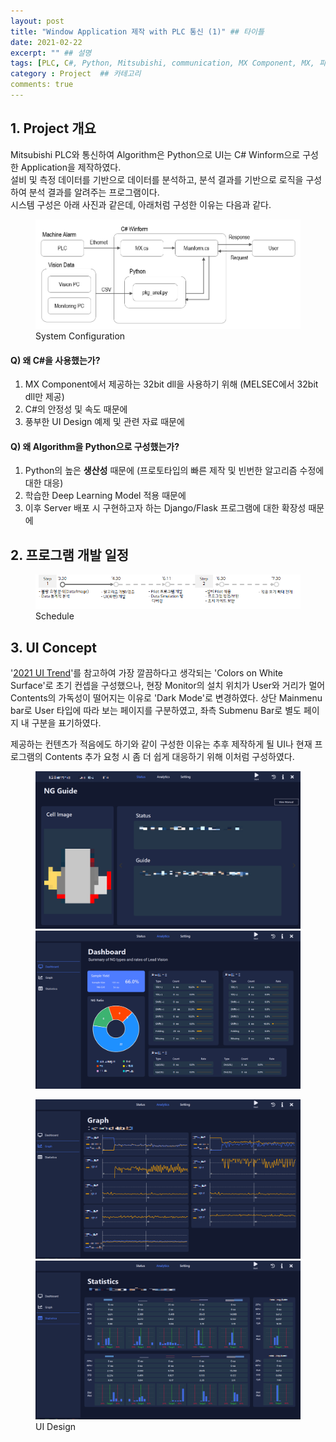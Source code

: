 ```yaml
---
layout: post
title: "Window Application 제작 with PLC 통신 (1)" ## 타이틀
date: 2021-02-22
excerpt: "" ## 설명
tags: [PLC, C#, Python, Mitsubishi, communication, MX Component, MX, 파이썬, winform, ui]
category : Project  ## 카테고리
comments: true
---
```


## 1. Project 개요

 Mitsubishi PLC와 통신하여 Algorithm은 Python으로 UI는 C# Winform으로 구성한 Application을 제작하였다.  
 설비 및 측정 데이터를 기반으로 데이터를 분석하고, 분석 결과를 기반으로 로직을 구성하여 분석 결과를 알려주는 프로그램이다.  
 시스템 구성은 아래 사진과 같은데, 아래처럼 구성한 이유는 다음과 같다.  
  
<figure>
	<img src="/img/project/systemConfigImage.PNG">
	<figcaption>System Configuration</figcaption>
</figure>
  
#### Q) 왜 C#을 사용했는가?
  1. MX Component에서 제공하는 32bit dll을 사용하기 위해 (MELSEC에서 32bit dll만 제공)
  2. C#의 안정성 및 속도 때문에
  3. 풍부한 UI Design 예제 및 관련 자료 때문에

#### Q) 왜 Algorithm을 Python으로 구성했는가?
 1. Python의 높은 **생산성** 때문에 (프로토타입의 빠른 제작 및 빈번한 알고리즘 수정에 대한 대응)
 2. 학습한 Deep Learning Model 적용 때문에
 3. 이후 Server 배포 시 구현하고자 하는 Django/Flask 프로그램에 대한 확장성 때문에


## 2. 프로그램 개발 일정

<figure>
	<img src="/img/project/1_schedule.PNG">
	<figcaption>Schedule</figcaption>
</figure>

#### 
#### 

## 3. UI Concept

 '[2021 UI Trend](https://www.youtube.com/watch?v=5RluSnRPRbI)'를 참고하여 가장 깔끔하다고 생각되는 'Colors on White Surface'로 초기 컨셉을 구성했으나, 
 현장 Monitor의 설치 위치가 User와 거리가 멀어 Contents의 가독성이 떨어지는 이유로 'Dark Mode'로 변경하였다. 상단 Mainmenu bar로 User 타입에 따라 보는 
 페이지를 구분하였고, 좌측 Submenu Bar로 별도 페이지 내 구분을 표기하였다.

 제공하는 컨텐츠가 적음에도 하기와 같이 구성한 이유는 추후 제작하게 될 UI나 현재 프로그램의 Contents 추가 요청 시 좀 더 쉽게 대응하기 위해 이처럼 구성하였다.

<figure class="half">
	<img src="/img/project/1_ui1.PNG">
	<img src="/img/project/1_ui_dashboard.PNG">
</figure>
<figure class="half">
	<img src="/img/project/1_ui_graph.PNG">
	<img src="/img/project/1_ui_static.PNG">
    <figcaption>UI Design</figcaption>
</figure>

